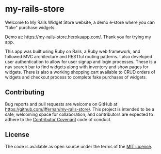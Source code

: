 # my-rails-store

Welcome to My Rails Widget Store website, a demo e-store where you can "fake" purchase widgets. 

Demo at: https://my-rails-store.herokuapp.com/.  Thank you for trying my app.

This app was built using Ruby on Rails, a Ruby web framework, and followed MVC architecture and RESTful routing patterns. I also developed user authentication to allow for user signup and login processes. These is a nav search bar to find widgets along with inventory and show pages for widgets. There is also a working shopping cart available to CRUD orders of widgets and checkout process to complete fake purchases of widgets.

## Contributing

Bug reports and pull requests are welcome on GitHub at https://github.com/jffernan/my-rails-store/. This project is intended to be a safe, welcoming space for collaboration, and contributors are expected to adhere to the [Contributor Covenant](http://contributor-covenant.org) code of conduct.

## License

The code is available as open source under the terms of the [MIT License](http://opensource.org/licenses/MIT).
